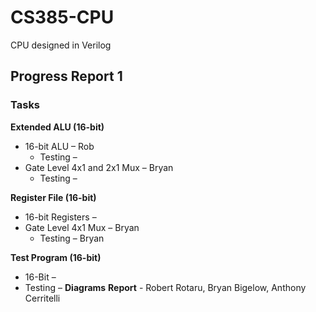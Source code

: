 # CS385-CPU
CPU designed in Verilog

## Progress Report 1

### Tasks
**Extended ALU (16-bit)**
* 16-bit ALU – Rob
  * Testing –
* Gate Level 4x1 and 2x1 Mux – Bryan
  * Testing –

**Register File (16-bit)**
* 16-bit Registers –
* Gate Level 4x1 Mux – Bryan
  * Testing – Bryan

**Test Program (16-bit)**
* 16-Bit –
* Testing –
**Diagrams**
**Report** - Robert Rotaru, Bryan Bigelow, Anthony Cerritelli
